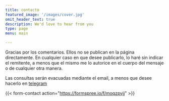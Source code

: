 ```yaml
---
title: contacto
featured_image: '/images/cover.jpg'
omit_header_text: true
description: We'd love to hear from you
type: page
menu: main

---
```



Gracias por los comentarios. Ellos no se publican en la página directamente. En cualquier caso en que desee publicarlo, lo haré sin indicar el remitente, a menos que el mismo me lo autorice en el cuerpo del mensaje o de cualquier otra manera.

Las consultas serán evacuadas mediante el email, a menos que desee hacerlo en [telegram](https://t.me/habermas)

{{< form-contact action="https://formspree.io/f/moqzpvjj"  >}}
